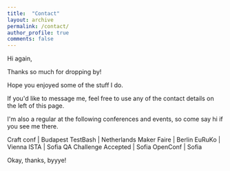 ```yaml
---
title:  "Contact"
layout: archive
permalink: /contact/
author_profile: true
comments: false
---
```

Hi again,

Thanks so much for dropping by!

Hope you enjoyed some of the stuff I do.

If you'd like to message me, feel free to use any of the contact details on the left of this page.

I'm also a regular at the following conferences and events, so come say hi if you see me there.

Craft conf | Budapest
TestBash | Netherlands
Maker Faire | Berlin
EuRuKo | Vienna
ISTA | Sofia
QA Challenge Accepted | Sofia
OpenConf | Sofia


Okay, thanks, byyye!
